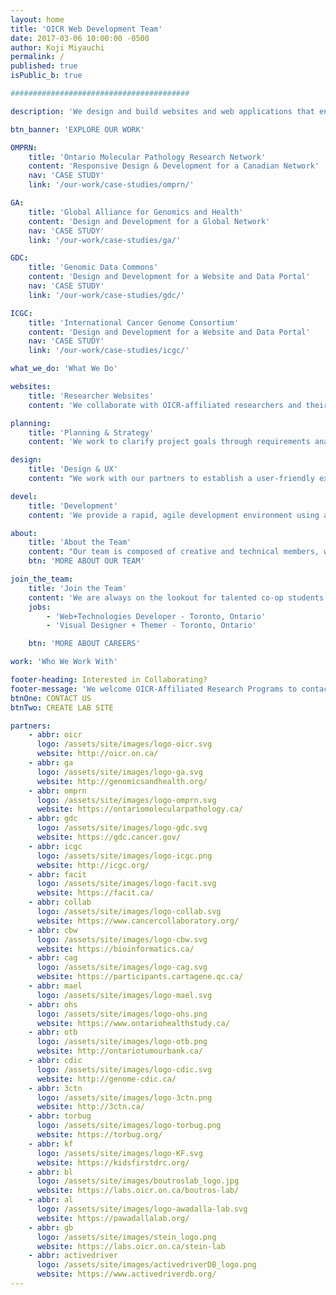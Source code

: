 ```yaml
---
layout: home
title: 'OICR Web Development Team'
date: 2017-03-06 10:00:00 -0500
author: Koji Miyauchi
permalink: /
published: true
isPublic_b: true

########################################

description: 'We design and build websites and web applications that enable OICR to present leading-edge cancer research that engages a global community for collaboration.'

btn_banner: 'EXPLORE OUR WORK'

OMPRN:
    title: 'Ontario Molecular Pathology Research Network'
    content: 'Responsive Design & Development for a Canadian Network'
    nav: 'CASE STUDY'
    link: '/our-work/case-studies/omprn/'

GA:
    title: 'Global Alliance for Genomics and Health'
    content: 'Design and Development for a Global Network'
    nav: 'CASE STUDY'
    link: '/our-work/case-studies/ga/'

GDC:
    title: 'Genomic Data Commons'
    content: 'Design and Development for a Website and Data Portal'
    nav: 'CASE STUDY'
    link: '/our-work/case-studies/gdc/'

ICGC:
    title: 'International Cancer Genome Consortium'
    content: 'Design and Development for a Website and Data Portal'
    nav: 'CASE STUDY'
    link: '/our-work/case-studies/icgc/'

what_we_do: 'What We Do'

websites:
    title: 'Researcher Websites'
    content: 'We collaborate with OICR-affiliated researchers and their programs, to create solutions to enable teams to succeed online, and keep their focus on their science.'

planning:
    title: 'Planning & Strategy'
    content: 'We work to clarify project goals through requirements analysis and meet those goals while minimizing financial and timeline risk for the program.'

design:
    title: 'Design & UX'
    content: "We work with our partners to establish a user-friendly experience and engaging look and feel that resonates with the website's primary users."

devel:
    title: 'Development'
    content: 'We provide a rapid, agile development environment using a modern web technology stack, ensuring applications meet design and device specifications.'

about:
    title: 'About the Team'
    content: "Our team is composed of creative and technical members, working on 20+ projects servicing both OICR's research and corporate programs. We apply rapid and intelligent design analysis, and agile implementation thereby enabling programs to focus on the high-value benefits for their users. We work on OICR's international, national and provincial research websites developing an extensive array of user-friendly, informative and operational websites. These websites support and communicate OICR's research services and deliver the programs' ambitious objectives."
    btn: 'MORE ABOUT OUR TEAM'

join_the_team:
    title: 'Join the Team'
    content: 'We are always on the lookout for talented co-op students who help us out for 4-month terms. We have the following positions open:'
    jobs:
        - 'Web+Technologies Developer - Toronto, Ontario'
        - 'Visual Designer + Themer - Toronto, Ontario'

    btn: 'MORE ABOUT CAREERS'

work: 'Who We Work With'

footer-heading: Interested in Collaborating?
footer-message: 'We welcome OICR-Affiliated Research Programs to contact us for services and resources: '
btnOne: CONTACT US
btnTwo: CREATE LAB SITE

partners:
    - abbr: oicr
      logo: /assets/site/images/logo-oicr.svg
      website: http://oicr.on.ca/
    - abbr: ga
      logo: /assets/site/images/logo-ga.svg
      website: http://genomicsandhealth.org/
    - abbr: omprn
      logo: /assets/site/images/logo-omprn.svg
      website: https://ontariomolecularpathology.ca/
    - abbr: gdc
      logo: /assets/site/images/logo-gdc.svg
      website: https://gdc.cancer.gov/
    - abbr: icgc
      logo: /assets/site/images/logo-icgc.png
      website: http://icgc.org/
    - abbr: facit
      logo: /assets/site/images/logo-facit.svg
      website: https://facit.ca/
    - abbr: collab
      logo: /assets/site/images/logo-collab.svg
      website: https://www.cancercollaboratory.org/
    - abbr: cbw
      logo: /assets/site/images/logo-cbw.svg
      website: https://bioinformatics.ca/
    - abbr: cag
      logo: /assets/site/images/logo-cag.svg
      website: https://participants.cartagene.qc.ca/
    - abbr: mael
      logo: /assets/site/images/logo-mael.svg
    - abbr: ohs
      logo: /assets/site/images/logo-ohs.png
      website: https://www.ontariohealthstudy.ca/
    - abbr: otb
      logo: /assets/site/images/logo-otb.png
      website: http://ontariotumourbank.ca/
    - abbr: cdic
      logo: /assets/site/images/logo-cdic.svg
      website: http://genome-cdic.ca/
    - abbr: 3ctn
      logo: /assets/site/images/logo-3ctn.png
      website: http://3ctn.ca/
    - abbr: torbug
      logo: /assets/site/images/logo-torbug.png
      website: https://torbug.org/
    - abbr: kf
      logo: /assets/site/images/logo-KF.svg
      website: https://kidsfirstdrc.org/
    - abbr: bl
      logo: /assets/site/images/boutroslab_logo.jpg
      website: https://labs.oicr.on.ca/boutros-lab/
    - abbr: al
      logo: /assets/site/images/logo-awadalla-lab.svg
      website: https://pawadallalab.org/
    - abbr: gb
      logo: /assets/site/images/stein_logo.png
      website: https://labs.oicr.on.ca/stein-lab
    - abbr: activedriver
      logo: /assets/site/images/activedriverDB_logo.png
      website: https://www.activedriverdb.org/
---
```


